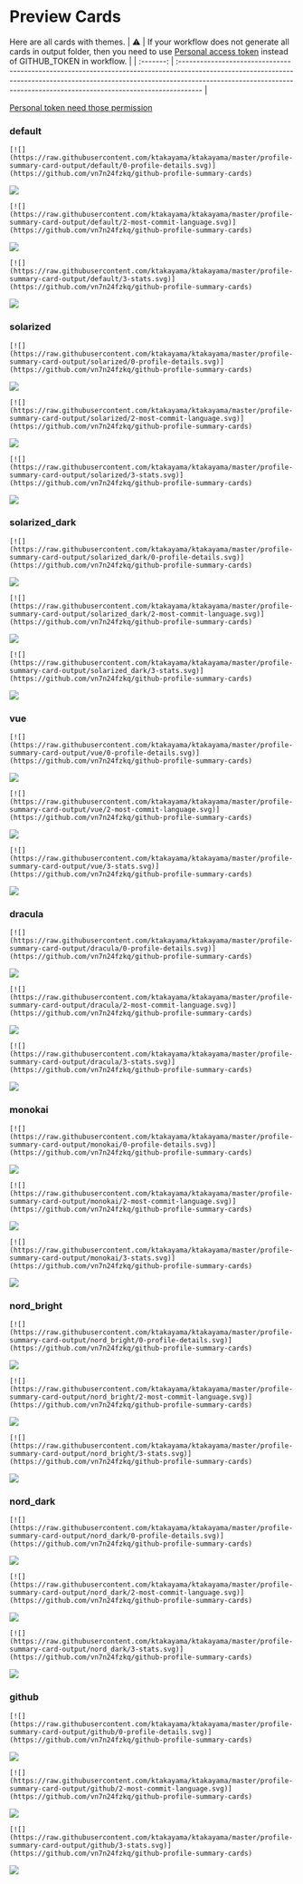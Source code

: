 
# Preview Cards

Here are all cards with themes.
| :warning: | If your workflow does not generate all cards in output folder, then you need to use [Personal access token](https://docs.github.com/en/actions/configuring-and-managing-workflows/creating-and-storing-encrypted-secrets) instead of GITHUB_TOKEN in workflow. |
| :-------: | :------------------------------------------------------------------------------------------------------------------------------------------------------------------------------------------------------------------------------------------------ |

[Personal token need those permission](https://github.com/vn7n24fzkq/github-profile-summary-cards/wiki/Personal-access-token-permissions)


### default


```
[![](https://raw.githubusercontent.com/ktakayama/ktakayama/master/profile-summary-card-output/default/0-profile-details.svg)](https://github.com/vn7n24fzkq/github-profile-summary-cards)
```
![](https://raw.githubusercontent.com/ktakayama/ktakayama/master/profile-summary-card-output/default/0-profile-details.svg)


```
[![](https://raw.githubusercontent.com/ktakayama/ktakayama/master/profile-summary-card-output/default/2-most-commit-language.svg)](https://github.com/vn7n24fzkq/github-profile-summary-cards)
```
![](https://raw.githubusercontent.com/ktakayama/ktakayama/master/profile-summary-card-output/default/2-most-commit-language.svg)


```
[![](https://raw.githubusercontent.com/ktakayama/ktakayama/master/profile-summary-card-output/default/3-stats.svg)](https://github.com/vn7n24fzkq/github-profile-summary-cards)
```
![](https://raw.githubusercontent.com/ktakayama/ktakayama/master/profile-summary-card-output/default/3-stats.svg)


### solarized


```
[![](https://raw.githubusercontent.com/ktakayama/ktakayama/master/profile-summary-card-output/solarized/0-profile-details.svg)](https://github.com/vn7n24fzkq/github-profile-summary-cards)
```
![](https://raw.githubusercontent.com/ktakayama/ktakayama/master/profile-summary-card-output/solarized/0-profile-details.svg)


```
[![](https://raw.githubusercontent.com/ktakayama/ktakayama/master/profile-summary-card-output/solarized/2-most-commit-language.svg)](https://github.com/vn7n24fzkq/github-profile-summary-cards)
```
![](https://raw.githubusercontent.com/ktakayama/ktakayama/master/profile-summary-card-output/solarized/2-most-commit-language.svg)


```
[![](https://raw.githubusercontent.com/ktakayama/ktakayama/master/profile-summary-card-output/solarized/3-stats.svg)](https://github.com/vn7n24fzkq/github-profile-summary-cards)
```
![](https://raw.githubusercontent.com/ktakayama/ktakayama/master/profile-summary-card-output/solarized/3-stats.svg)


### solarized_dark


```
[![](https://raw.githubusercontent.com/ktakayama/ktakayama/master/profile-summary-card-output/solarized_dark/0-profile-details.svg)](https://github.com/vn7n24fzkq/github-profile-summary-cards)
```
![](https://raw.githubusercontent.com/ktakayama/ktakayama/master/profile-summary-card-output/solarized_dark/0-profile-details.svg)


```
[![](https://raw.githubusercontent.com/ktakayama/ktakayama/master/profile-summary-card-output/solarized_dark/2-most-commit-language.svg)](https://github.com/vn7n24fzkq/github-profile-summary-cards)
```
![](https://raw.githubusercontent.com/ktakayama/ktakayama/master/profile-summary-card-output/solarized_dark/2-most-commit-language.svg)


```
[![](https://raw.githubusercontent.com/ktakayama/ktakayama/master/profile-summary-card-output/solarized_dark/3-stats.svg)](https://github.com/vn7n24fzkq/github-profile-summary-cards)
```
![](https://raw.githubusercontent.com/ktakayama/ktakayama/master/profile-summary-card-output/solarized_dark/3-stats.svg)


### vue


```
[![](https://raw.githubusercontent.com/ktakayama/ktakayama/master/profile-summary-card-output/vue/0-profile-details.svg)](https://github.com/vn7n24fzkq/github-profile-summary-cards)
```
![](https://raw.githubusercontent.com/ktakayama/ktakayama/master/profile-summary-card-output/vue/0-profile-details.svg)


```
[![](https://raw.githubusercontent.com/ktakayama/ktakayama/master/profile-summary-card-output/vue/2-most-commit-language.svg)](https://github.com/vn7n24fzkq/github-profile-summary-cards)
```
![](https://raw.githubusercontent.com/ktakayama/ktakayama/master/profile-summary-card-output/vue/2-most-commit-language.svg)


```
[![](https://raw.githubusercontent.com/ktakayama/ktakayama/master/profile-summary-card-output/vue/3-stats.svg)](https://github.com/vn7n24fzkq/github-profile-summary-cards)
```
![](https://raw.githubusercontent.com/ktakayama/ktakayama/master/profile-summary-card-output/vue/3-stats.svg)


### dracula


```
[![](https://raw.githubusercontent.com/ktakayama/ktakayama/master/profile-summary-card-output/dracula/0-profile-details.svg)](https://github.com/vn7n24fzkq/github-profile-summary-cards)
```
![](https://raw.githubusercontent.com/ktakayama/ktakayama/master/profile-summary-card-output/dracula/0-profile-details.svg)


```
[![](https://raw.githubusercontent.com/ktakayama/ktakayama/master/profile-summary-card-output/dracula/2-most-commit-language.svg)](https://github.com/vn7n24fzkq/github-profile-summary-cards)
```
![](https://raw.githubusercontent.com/ktakayama/ktakayama/master/profile-summary-card-output/dracula/2-most-commit-language.svg)


```
[![](https://raw.githubusercontent.com/ktakayama/ktakayama/master/profile-summary-card-output/dracula/3-stats.svg)](https://github.com/vn7n24fzkq/github-profile-summary-cards)
```
![](https://raw.githubusercontent.com/ktakayama/ktakayama/master/profile-summary-card-output/dracula/3-stats.svg)


### monokai


```
[![](https://raw.githubusercontent.com/ktakayama/ktakayama/master/profile-summary-card-output/monokai/0-profile-details.svg)](https://github.com/vn7n24fzkq/github-profile-summary-cards)
```
![](https://raw.githubusercontent.com/ktakayama/ktakayama/master/profile-summary-card-output/monokai/0-profile-details.svg)


```
[![](https://raw.githubusercontent.com/ktakayama/ktakayama/master/profile-summary-card-output/monokai/2-most-commit-language.svg)](https://github.com/vn7n24fzkq/github-profile-summary-cards)
```
![](https://raw.githubusercontent.com/ktakayama/ktakayama/master/profile-summary-card-output/monokai/2-most-commit-language.svg)


```
[![](https://raw.githubusercontent.com/ktakayama/ktakayama/master/profile-summary-card-output/monokai/3-stats.svg)](https://github.com/vn7n24fzkq/github-profile-summary-cards)
```
![](https://raw.githubusercontent.com/ktakayama/ktakayama/master/profile-summary-card-output/monokai/3-stats.svg)


### nord_bright


```
[![](https://raw.githubusercontent.com/ktakayama/ktakayama/master/profile-summary-card-output/nord_bright/0-profile-details.svg)](https://github.com/vn7n24fzkq/github-profile-summary-cards)
```
![](https://raw.githubusercontent.com/ktakayama/ktakayama/master/profile-summary-card-output/nord_bright/0-profile-details.svg)


```
[![](https://raw.githubusercontent.com/ktakayama/ktakayama/master/profile-summary-card-output/nord_bright/2-most-commit-language.svg)](https://github.com/vn7n24fzkq/github-profile-summary-cards)
```
![](https://raw.githubusercontent.com/ktakayama/ktakayama/master/profile-summary-card-output/nord_bright/2-most-commit-language.svg)


```
[![](https://raw.githubusercontent.com/ktakayama/ktakayama/master/profile-summary-card-output/nord_bright/3-stats.svg)](https://github.com/vn7n24fzkq/github-profile-summary-cards)
```
![](https://raw.githubusercontent.com/ktakayama/ktakayama/master/profile-summary-card-output/nord_bright/3-stats.svg)


### nord_dark


```
[![](https://raw.githubusercontent.com/ktakayama/ktakayama/master/profile-summary-card-output/nord_dark/0-profile-details.svg)](https://github.com/vn7n24fzkq/github-profile-summary-cards)
```
![](https://raw.githubusercontent.com/ktakayama/ktakayama/master/profile-summary-card-output/nord_dark/0-profile-details.svg)


```
[![](https://raw.githubusercontent.com/ktakayama/ktakayama/master/profile-summary-card-output/nord_dark/2-most-commit-language.svg)](https://github.com/vn7n24fzkq/github-profile-summary-cards)
```
![](https://raw.githubusercontent.com/ktakayama/ktakayama/master/profile-summary-card-output/nord_dark/2-most-commit-language.svg)


```
[![](https://raw.githubusercontent.com/ktakayama/ktakayama/master/profile-summary-card-output/nord_dark/3-stats.svg)](https://github.com/vn7n24fzkq/github-profile-summary-cards)
```
![](https://raw.githubusercontent.com/ktakayama/ktakayama/master/profile-summary-card-output/nord_dark/3-stats.svg)


### github


```
[![](https://raw.githubusercontent.com/ktakayama/ktakayama/master/profile-summary-card-output/github/0-profile-details.svg)](https://github.com/vn7n24fzkq/github-profile-summary-cards)
```
![](https://raw.githubusercontent.com/ktakayama/ktakayama/master/profile-summary-card-output/github/0-profile-details.svg)


```
[![](https://raw.githubusercontent.com/ktakayama/ktakayama/master/profile-summary-card-output/github/2-most-commit-language.svg)](https://github.com/vn7n24fzkq/github-profile-summary-cards)
```
![](https://raw.githubusercontent.com/ktakayama/ktakayama/master/profile-summary-card-output/github/2-most-commit-language.svg)


```
[![](https://raw.githubusercontent.com/ktakayama/ktakayama/master/profile-summary-card-output/github/3-stats.svg)](https://github.com/vn7n24fzkq/github-profile-summary-cards)
```
![](https://raw.githubusercontent.com/ktakayama/ktakayama/master/profile-summary-card-output/github/3-stats.svg)

